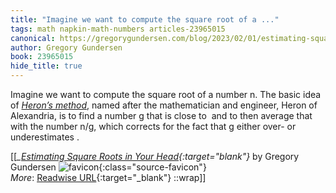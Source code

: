```yaml
---
title: "Imagine we want to compute the square root of a ..."
tags: math napkin-math-numbers articles-23965015
canonical: https://gregorygundersen.com/blog/2023/02/01/estimating-square-roots/
author: Gregory Gundersen
book: 23965015
hide_title: true
---
```


Imagine we want to compute the square root of a number n. The basic idea of [*Heron’s method*](https://en.wikipedia.org/wiki/Methods_of_computing_square_roots#Heron's_method), named after the mathematician and engineer, Heron of Alexandria, is to find a number g that is close to ​ and to then average that with the number n/g, which corrects for the fact that g either over- or underestimates ​.


[[<cite>_[Estimating Square Roots in Your Head](https://gregorygundersen.com/blog/2023/02/01/estimating-square-roots/){:target="_blank"}_</cite> by Gregory Gundersen ![favicon](https://s2.googleusercontent.com/s2/favicons?domain=gregorygundersen.com){:class="source-favicon"}<br>
_More_: [Readwise URL](https://readwise.io/open/468434415){:target="_blank"}
::wrap]]